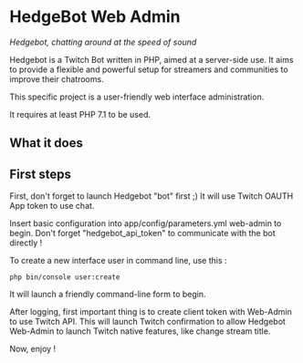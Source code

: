 # HedgeBot Web Admin

*Hedgebot, chatting around at the speed of sound*

Hedgebot is a Twitch Bot written in PHP, aimed at a server-side use. It aims to provide a
flexible and powerful setup for streamers and communities to improve their chatrooms.

This specific project is a user-friendly web interface administration.

It requires at least PHP 7.1 to be used.

## What it does


## First steps
First, don't forget to launch Hedgebot "bot" first ;)
It will use Twitch OAUTH App token to use chat.

Insert basic configuration into app/config/parameters.yml web-admin to begin.
Don't forget "hedgebot_api_token" to communicate with the bot directly !

To create a new interface user in command line, use this :

`php bin/console user:create`

It will launch a friendly command-line form to begin.

After logging, first important thing is to create client token with Web-Admin to use Twitch API.
This will launch Twitch confirmation to allow Hedgebot Web-Admin to launch Twitch native features, like change stream title.

Now, enjoy !